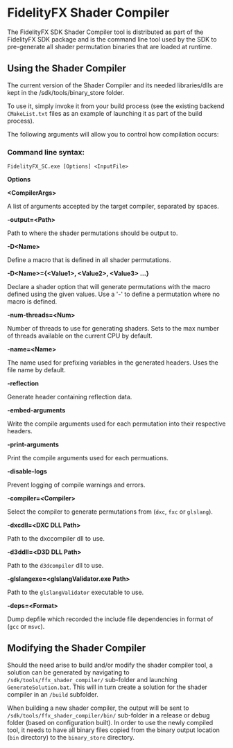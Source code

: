 <!-- @page page_tools_ffx-sc FidelityFX Shader Compiler -->

<h1>FidelityFX Shader Compiler</h1>

The FidelityFX SDK Shader Compiler tool is distributed as part of the FidelityFX SDK package and is the command line tool used by the SDK to pre-generate all shader permutation binaries that are loaded at runtime.

<h2>Using the Shader Compiler</h2>

The current version of the Shader Compiler and its needed libraries/dlls are kept in the /sdk/tools/binary_store folder.

To use it, simply invoke it from your build process (see the existing backend `CMakeList.txt` files as an example of launching it as part of the build process).

The following arguments will allow you to control how compilation occurs:

<h3>Command line syntax:</h3>

`FidelityFX_SC.exe [Options] <InputFile>`

**Options**

**&lt;CompilerArgs&gt;**

  A list of arguments accepted by the target compiler, separated by spaces.

**-output=\<Path\>**

  Path to where the shader permutations should be output to.

**-D\<Name\>**

  Define a macro that is defined in all shader permutations.

**-D\<Name\>={\<Value1\>, \<Value2\>, \<Value3\> ...}**

  Declare a shader option that will generate permutations with the macro defined using the given values.
  Use a '-' to define a permutation where no macro is defined.
  
**-num-threads=\<Num\>**

  Number of threads to use for generating shaders.
  Sets to the max number of threads available on the current CPU by default.

**-name=\<Name\>**

  The name used for prefixing variables in the generated headers.
  Uses the file name by default.
  
**-reflection**

  Generate header containing reflection data.
  
**-embed-arguments**

  Write the compile arguments used for each permutation into their respective headers.

**-print-arguments**

  Print the compile arguments used for each permuations.

**-disable-logs**

  Prevent logging of compile warnings and errors.

**-compiler=\<Compiler\>**

  Select the compiler to generate permutations from (`dxc`, `fxc` or `glslang`).

**-dxcdll=\<DXC DLL Path\>**

  Path to the dxccompiler dll to use.

**-d3ddll=\<D3D DLL Path\>**

  Path to the `d3dcompiler` dll to use.

**-glslangexe=\<glslangValidator.exe Path\>**

  Path to the `glslangValidator` executable to use.
  
**-deps=\<Format\>**

  Dump depfile which recorded the include file dependencies in format of (`gcc` or `msvc`).
  
<h2>Modifying the Shader Compiler</h2>

Should the need arise to build and/or modify the shader compiler tool, a solution can be generated by navigating to `/sdk/tools/ffx_shader_compiler/` sub-folder and launching `GenerateSolution.bat`. This will in turn create a solution for the shader compiler in an `/build` subfolder.

When building a new shader compiler, the output will be sent to `/sdk/tools/ffx_shader_compiler/bin/` sub-folder in a release or debug folder (based on configuration built). In order to use the newly compiled tool, it needs to have all binary files copied from the binary output location (`bin` directory) to the `binary_store` directory.
